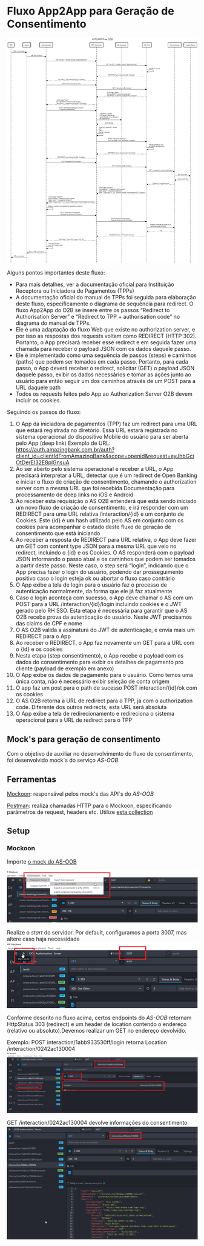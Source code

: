 # Fluxo App2App para Geração de Consentimento

![Lista Falhas](images/sequencia-app2app.png)

Alguns pontos importantes deste fluxo:

- Para mais detalhes, ver a documentação oficial para Instituição Receptora ou
Iniciadora de Pagamentos (TPPs)
- A documentação oficial do manual de TPPs foi seguida para elaboração deste fluxo,
especificamente o diagrama de sequência para redirect. O fluxo App2App do O2B se
insere entre os passos “Redirect to Authorisation Server” e
“Redirect to TPP + authorisation code” no diagrama do manual de TPPs.
- Ele é uma adaptação do fluxo Web que existe no authorization server, e por isso
as respostas dos requests voltam como REDIRECT (HTTP 302).
Portanto, o App precisará receber esse redirect e em seguida fazer uma chamada
para receber o payload JSON com os dados daquele passo.
- Ele é implementado como uma sequência de passos (steps) e caminhos (paths)
que podem ser tomados em cada passo. Portanto, para cada passo,
o App deverá receber o redirect, solicitar (GET) o payload JSON daquele passo,
exibir os dados necessários e tomar as ações junto ao usuário para então seguir
um dos caminhos através de um POST para a URL daquele path
- Todos os requests feitos pelo App ao Authorization Server O2B
devem incluir os cookies.

Seguindo os passos do fluxo:

1. O App da iniciadora de pagamentos (TPP) faz um redirect para uma URL que
estará registrada no diretório. Essa URL estará registrada no sistema operacional
do dispositivo Mobile do usuário para ser aberta pelo App (deep link)
Exemplo de URL: <https://auth.amazingbank.com.br/auth?client_id=clientIdFromAmazingBank&scope=openid&request=eyJhbGciOtDerEl32E8plGnsuA>
2. Ao ser aberto pelo sistema operacional e receber a URL, o App precisará interpretar
a URL, detectar que é um redirect de Open Banking e iniciar o fluxo de criação de
consentimento, chamando o authorization server com a mesma URL que foi recebida
Documentação para processamento de deep links no iOS e Android
3. Ao receber esta requisição o AS O2B entenderá que está sendo iniciado um novo
fluxo de criação de consentimento, e irá responder com um REDIRECT para uma URL
relativa /interaction/{id} e um conjunto de Cookies. Este {id} é um hash utilizado
pelo AS em conjunto com os cookies para acompanhar o estado deste fluxo de geração
de consentimento que está iniciando
4. Ao receber a resposta de REDIRECT para URL relativa, o App deve fazer um GET
 com content type JSON para a mesma URL que veio no redirect, incluindo o {id}
 e os Cookies. O AS responderá com o payload JSON informando o passo atual e os
 caminhos que podem ser tomados a partir deste passo. Neste caso, o step será “login”,
 indicando que o App precisa fazer o login do usuário, podendo dar prosseguimento
 positivo caso o login esteja ok ou abortar o fluxo caso contrário
5. O App exibe a tela de login para o usuário faz o processo de autenticação
normalmente, da forma que ele já faz atualmente
6. Caso o login aconteça com sucesso, o App deve chamar o AS com um POST para a
URL /interaction/{id}/login incluindo cookies e o JWT gerado pelo RH SSO.
Esta etapa é necessária para garantir que o AS O2B receba prova da autenticação
do usuário. Neste JWT precisamos das claims de CPF e nome
7. O AS O2B valida a assinatura do JWT de autenticação, e envia mais um REDIRECT
para o App
8. Ao receber o REDIRECT, o App faz novamente um GET para a URL com o {id} e os cookies
9. Nesta etapa (step consentimento), o App recebe o payload com os dados do
consentimento para exibir os detalhes de pagamento pro cliente
(payload de exemplo em anexo)
10. O App exibe os dados de pagamento para o usuário. Como temos uma única conta,
não é necessário exibir seleção de conta origem
11. O app faz um post para o path de sucesso POST interaction/{id}/ok com os cookies
12. O AS O2B retorna a URL de redirect para o TPP, já com o authorization code.
Diferente dos outros redirects, esta URL será absoluta
13. O App exibe a tela de redirecionamento e redireciona o sistema operacional
para a URL de redirect para o TPP

## Mock's para geração de consentimento

Com o objetivo de auxiliar no desenvolvimento do fluxo de consentimento,
foi desenvolvido mock`s do serviço *AS-OOB*.

## Ferramentas

[Mockoon](https://mockoon.com/): responsável pelos mock's das API`s do *AS-OOB*

[Postman](https://www.postman.com/): realiza chamadas HTTP para o Mockoon,
especificando parâmetros de request, headers etc. Utilize [esta collection](postman/OOB%20Authorization%20Server.postman_collection.json)

## Setup

### Mockoon

Importe [o mock do AS-OOB](mocks/OOB%20Authorization%20Server%20-%20Mockoon%20Format.json)

![Mockoon 1](images/mockoon-1.png)

Realize o *start*  do servidor. Por default, configuramos a porta 3007, mas altere
caso haja necessidade
![Mockoon 2](images/mockoon-2.png)

Conforme descrito no fluxo acima, certos endpoints do *AS-OOB* retornam
HttpStatus 303 (redirect) e um header de location contendo o
endereço (relativo ou absoluto).Devemos realizar um GET no endereço devolvido.

Exemplo: POST interaction/1abb933530ff/login retorna Location /interaction/0242ac130004
![Mockoon 3](images/mockoon-3.png)

GET /interaction/0242ac130004 devolve informações do consentimento
![Mockoon 4](images/mockoon-4.png)
